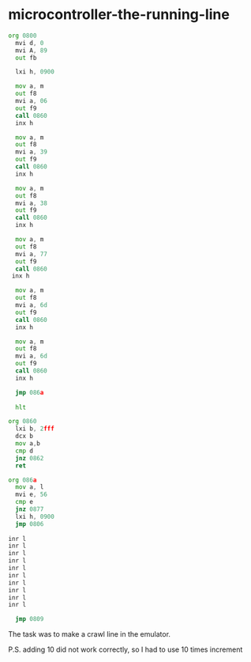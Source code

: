 # microcontroller-the-running-line

```asm
org 0800
  mvi d, 0
  mvi A, 89
  out fb

  lxi h, 0900

  mov a, m
  out f8
  mvi a, 06
  out f9
  call 0860
  inx h

  mov a, m
  out f8
  mvi a, 39
  out f9
  call 0860
  inx h

  mov a, m
  out f8
  mvi a, 38
  out f9
  call 0860
  inx h

  mov a, m
  out f8
  mvi a, 77
  out f9
  call 0860
 inx h

  mov a, m
  out f8
  mvi a, 6d
  out f9
  call 0860
  inx h

  mov a, m
  out f8
  mvi a, 6d
  out f9
  call 0860
  inx h

  jmp 086a
  
  hlt

org 0860
  lxi b, 2fff
  dcx b
  mov a,b
  cmp d
  jnz 0862
  ret

org 086a
  mov a, l
  mvi e, 56
  cmp e
  jnz 0877
  lxi h, 0900
  jmp 0806
  
inr l
inr l
inr l
inr l
inr l
inr l
inr l
inr l
inr l
inr l

  jmp 0809
```

The task was to make a crawl line in the emulator. 

P.S. adding 10 did not work correctly, so I had to use 10 times increment

